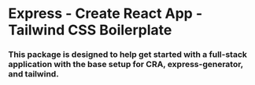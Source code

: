 # Express - Create React App - Tailwind CSS Boilerplate

### This package is designed to help get started with a full-stack application with the base setup for CRA, express-generator, and tailwind.
